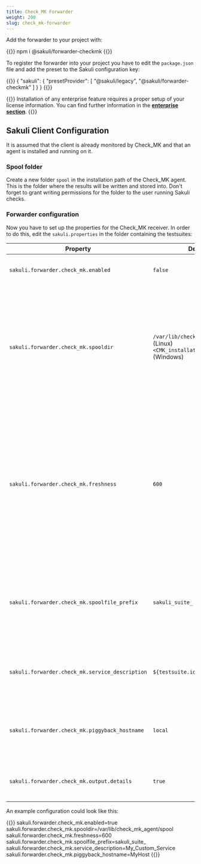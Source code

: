 ```yaml
---
title: Check_MK Forwarder
weight: 200
slug: check_mk-forwarder
---
```


Add the forwarder to your project with:

{{<highlight bash>}}
npm i @sakuli/forwarder-checkmk
{{</highlight>}}

To register the forwarder into your project you have to edit the `package.json` file and add the preset to the Sakuli configuration key:

{{<highlight json>}}
{
    "sakuli": {
        "presetProvider": [
            "@sakuli/legacy",
            "@sakuli/forwarder-checkmk"
        ]
    }
}
{{</highlight>}}

{{<alert>}}
Installation of any enterprise feature requires a proper setup of your license information. You can find further information in the **[enterprise section](/docs/enterprise#using-licences-information)**.
{{</alert>}}

## Sakuli Client Configuration

It is assumed that the client is already monitored by Check_MK and that an agent is installed and running on it.

### Spool folder

Create a new folder `spool` in the installation path of the Check_MK agent. This is the folder where the results will be written and stored into. Don't forget to grant writing permissions for the folder to the user running Sakuli checks.

### Forwarder configuration

Now you have to set up the properties for the Check_MK receiver. In order to do this, edit the `sakuli.properties` in the folder containing the testsuites:

|Property| Default| Effect|
|--------|--------|-------|
|`sakuli.forwarder.check_mk.enabled`|`false`|Enables writing to the spool file  |
|`sakuli.forwarder.check_mk.spooldir`|`/var/lib/check_mk_agent/spool` (Linux)<br/>`<CMK_installation_path>\\spool` (Windows)|Path to the spool folder as defined above. On Windows, the backslashes have to be escaped with '\'. Check_MK is expecting the result files from Sakuli in here |
|`sakuli.forwarder.check_mk.freshness`|`600`|Defines the maximal age in seconds for which the result is still valid. If the last modification of the result file is older than this property, the result file will be ignored. The Check_MK service will turn into UNKNOWN   |
|`sakuli.forwarder.check_mk.spoolfile_prefix`|`sakuli_suite_`|Defines the result file prefix. It can be used to change the default naming convention for the Check_MK output files  |
|`sakuli.forwarder.check_mk.service_description`|`${testsuite.id}`|Defines the service description which is used within the check result |
|`sakuli.forwarder.check_mk.piggyback_hostname`|`local`|Defines Hostname for check results, configurable for piggyback results |
|`sakuli.forwarder.check_mk.output.details`|`true`|Dis- / Enables detailed HTML output|

An example configuration could look like this:

{{<highlight properties>}}
sakuli.forwarder.check_mk.enabled=true
sakuli.forwarder.check_mk.spooldir=/var/lib/check_mk_agent/spool
sakuli.forwarder.check_mk.freshness=600
sakuli.forwarder.check_mk.spoolfile_prefix=sakuli_suite_
sakuli.forwarder.check_mk.service_description=My_Custom_Service
sakuli.forwarder.check_mk.piggyback_hostname=MyHost
{{</highlight>}}
